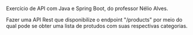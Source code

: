 Exercício de API com Java e Spring Boot, do professor Nélio Alves.

Fazer uma API Rest que disponibilize o endpoint "/products" por meio do qual pode se obter uma lista de protudos com suas respectivas categorias. 
